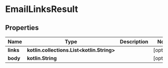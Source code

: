
# EmailLinksResult

## Properties
Name | Type | Description | Notes
------------ | ------------- | ------------- | -------------
**links** | **kotlin.collections.List&lt;kotlin.String&gt;** |  |  [optional]
**body** | **kotlin.String** |  |  [optional]



